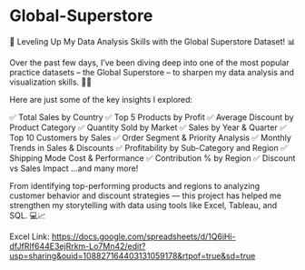 # Global-Superstore
🚀 Leveling Up My Data Analysis Skills with the Global Superstore Dataset! 📊

Over the past few days, I’ve been diving deep into one of the most popular practice datasets – the Global Superstore – to sharpen my data analysis and visualization skills. 🧠💡

Here are just some of the key insights I explored:

✅ Total Sales by Country
✅ Top 5 Products by Profit
✅ Average Discount by Product Category
✅ Quantity Sold by Market
✅ Sales by Year & Quarter
✅ Top 10 Customers by Sales
✅ Order Segment & Priority Analysis
✅ Monthly Trends in Sales & Discounts
✅ Profitability by Sub-Category and Region
✅ Shipping Mode Cost & Performance
✅ Contribution % by Region
✅ Discount vs Sales Impact
...and many more!

From identifying top-performing products and regions to analyzing customer behavior and discount strategies — this project has helped me strengthen my storytelling with data using tools like Excel, Tableau, and SQL. 💻📈

Excel Link: https://docs.google.com/spreadsheets/d/1Q6iHi-dfJfRIf644E3ejRrkm-Lo7Mn42/edit?usp=sharing&ouid=108827164403131059178&rtpof=true&sd=true
